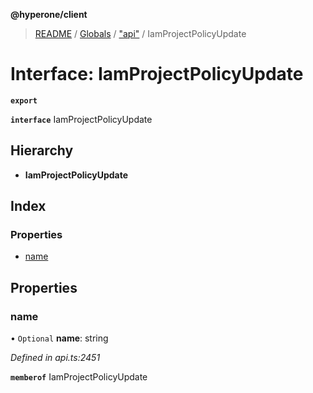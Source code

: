 **@hyperone/client**

> [README](../README.md) / [Globals](../globals.md) / ["api"](../modules/_api_.md) / IamProjectPolicyUpdate

# Interface: IamProjectPolicyUpdate

**`export`** 

**`interface`** IamProjectPolicyUpdate

## Hierarchy

* **IamProjectPolicyUpdate**

## Index

### Properties

* [name](_api_.iamprojectpolicyupdate.md#name)

## Properties

### name

• `Optional` **name**: string

*Defined in api.ts:2451*

**`memberof`** IamProjectPolicyUpdate

